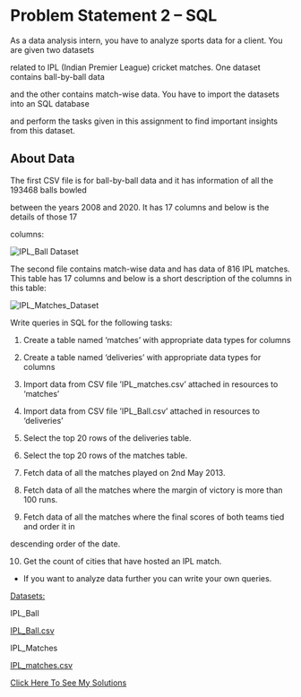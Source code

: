 # Problem Statement 2 – SQL

As a data analysis intern, you have to analyze sports data for a client. You are given two datasets

related to IPL (Indian Premier League) cricket matches. One dataset contains ball-by-ball data

and the other contains match-wise data. You have to import the datasets into an SQL database

and perform the tasks given in this assignment to find important insights from this dataset.

## About Data
The first CSV file is for ball-by-ball data and it has information of all the 193468 balls bowled

between the years 2008 and 2020. It has 17 columns and below is the details of those 17

columns:

![IPL_Ball Dataset](https://lh3.googleusercontent.com/KaAEuqsxLJBBb6FuCWYTZOBN7zgER_3vLeMgaiHYB5H27te1xKK59Mo3WxMv4YE3QK4fDjHnXOXeWZfDq_gND_DeIUC0hPgi8pWq-51HtlK7nEo4tFaWGY1OFcNrmzse66DdcYe2B6THNZvF2Q)

The second file contains match-wise data and has data of 816 IPL matches. This table has 17 columns and below is a short description of the columns in this table:

![IPL_Matches_Dataset](https://lh4.googleusercontent.com/2KJwnEjKAiiEZD9qjL3713Iopg2rgWvm6pN9Q9bIGNP1NWcEUczkqwjbAW6oXAU5teK7Gop-XIwNbNpuNK8yDDJNEDOq6C0a5CEXOJ31ji4WCzmEUADkDid-HeNHWKWZcw7XQRELpke3BJCR1w)

Write queries in SQL for the following tasks:

1. Create a table named ‘matches’ with appropriate data types for columns

2. Create a table named ‘deliveries’ with appropriate data types for columns

3. Import data from CSV file ’IPL_matches.csv’ attached in resources to ‘matches’

4. Import data from CSV file ’IPL_Ball.csv’ attached in resources to ‘deliveries’

5. Select the top 20 rows of the deliveries table.

6. Select the top 20 rows of the matches table.

7. Fetch data of all the matches played on 2nd May 2013.

8. Fetch data of all the matches where the margin of victory is more than 100 runs.

9. Fetch data of all the matches where the final scores of both teams tied and order it in

descending order of the date.

10. Get the count of cities that have hosted an IPL match.

* If you want to analyze data further you can write your own queries.

<p><a href="Datasets">Datasets:</a></p>
IPL_Ball

<a href="./Datasets/IPL_Ball.csv">IPL_Ball.csv</a>

IPL_Matches

<a href="./Datasets/IPL_matches.csv">IPL_matches.csv</a>

<a href="matches_data_analysis">Click Here To See My Solutions</a>
